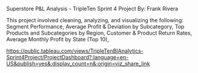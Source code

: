 Superstore P&L Analysis - TripleTen Sprint 4 Project
By: Frank Rivera

This project involved cleaning, analyzing, and visualizing the following:
Segment Performance,
Average Profit & Deviation by Subcategory,
Top Products and Subcategories by Region,
Customer & Product Return Rates,
Average Monthly Profit by State (Top 10),

https://public.tableau.com/views/TripleTenBIAnalytics-Sprint4Project/ProjectDashboard?:language=en-US&publish=yes&:display_count=n&:origin=viz_share_link

